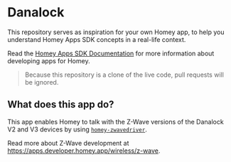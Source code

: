 # Danalock
This repository serves as inspiration for your own Homey app, to help you understand Homey Apps SDK concepts in a real-life context.

Read the [Homey Apps SDK Documentation](https://apps.developer.homey.app) for more information about developing apps for Homey.

> Because this repository is a clone of the live code, pull requests will be ignored.

## What does this app do?
This app enables Homey to talk with the Z-Wave versions of the Danalock V2 and V3 devices by using [`homey-zwavedriver`](https://athombv.github.io/node-homey-zwavedriver/).

Read more about Z-Wave development at https://apps.developer.homey.app/wireless/z-wave.
